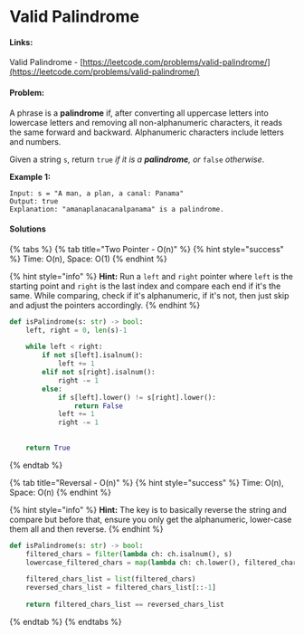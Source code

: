 # Valid Palindrome

#### Links:

Valid Palindrome - [https://leetcode.com/problems/valid-palindrome/](https://leetcode.com/problems/valid-palindrome/)

#### Problem:

A phrase is a **palindrome** if, after converting all uppercase letters into lowercase letters and removing all non-alphanumeric characters, it reads the same forward and backward. Alphanumeric characters include letters and numbers.

Given a string `s`, return `true` _if it is a **palindrome**, or_ `false` _otherwise_.

**Example 1:**

```
Input: s = "A man, a plan, a canal: Panama"
Output: true
Explanation: "amanaplanacanalpanama" is a palindrome.
```

#### Solutions

{% tabs %}
{% tab title="Two Pointer - O(n)" %}
{% hint style="success" %}
Time: O(n), Space: O(1)
{% endhint %}

{% hint style="info" %}
**Hint:** Run a `left` and `right` pointer where `left` is the starting point and `right` is the last index and compare each end if it's the same. While comparing, check if it's alphanumeric, if it's not, then just skip and adjust the pointers accordingly.
{% endhint %}

```python
def isPalindrome(s: str) -> bool:
    left, right = 0, len(s)-1
    
    while left < right:
        if not s[left].isalnum():
            left += 1
        elif not s[right].isalnum():
            right -= 1
        else:
            if s[left].lower() != s[right].lower():
                return False
            left += 1
            right -= 1
        
        
    return True
```
{% endtab %}

{% tab title="Reversal - O(n)" %}
{% hint style="success" %}
Time: O(n), Space: O(n)
{% endhint %}

{% hint style="info" %}
**Hint:** The key is to basically reverse the string and compare but before that, ensure you only get the alphanumeric, lower-case them all and then reverse.
{% endhint %}

```python
def isPalindrome(s: str) -> bool:
    filtered_chars = filter(lambda ch: ch.isalnum(), s)
    lowercase_filtered_chars = map(lambda ch: ch.lower(), filtered_chars)
    
    filtered_chars_list = list(filtered_chars)
    reversed_chars_list = filtered_chars_list[::-1]
    
    return filtered_chars_list == reversed_chars_list
```
{% endtab %}
{% endtabs %}
